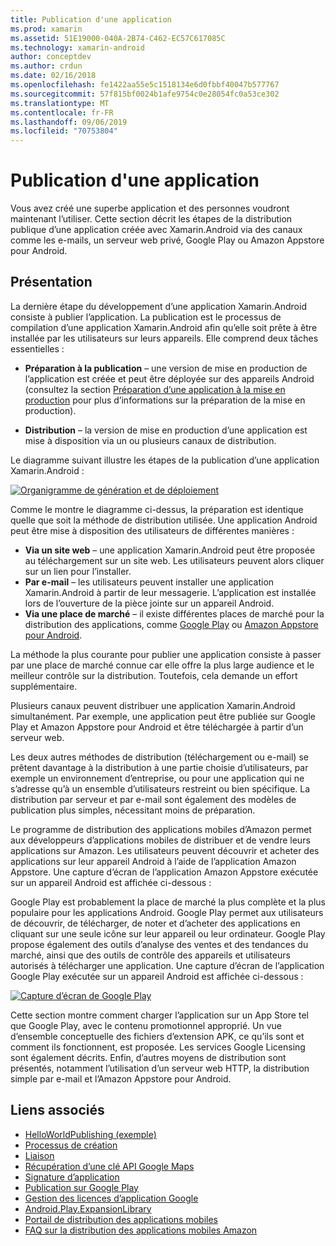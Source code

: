```yaml
---
title: Publication d'une application
ms.prod: xamarin
ms.assetid: 51E19000-040A-2B74-C462-EC57C617085C
ms.technology: xamarin-android
author: conceptdev
ms.author: crdun
ms.date: 02/16/2018
ms.openlocfilehash: fe1422aa55e5c1518134e6d0fbbf40047b577767
ms.sourcegitcommit: 57f815bf0024b1afe9754c0e28054fc0a53ce302
ms.translationtype: MT
ms.contentlocale: fr-FR
ms.lasthandoff: 09/06/2019
ms.locfileid: "70753804"
---
```

# <a name="publishing-an-application"></a>Publication d'une application

Vous avez créé une superbe application et des personnes voudront maintenant l’utiliser. Cette section décrit les étapes de la distribution publique d’une application créée avec Xamarin.Android via des canaux comme les e-mails, un serveur web privé, Google Play ou Amazon Appstore pour Android.

## <a name="overview"></a>Présentation

La dernière étape du développement d’une application Xamarin.Android consiste à publier l’application. La publication est le processus de compilation d’une application Xamarin.Android afin qu’elle soit prête à être installée par les utilisateurs sur leurs appareils. Elle comprend deux tâches essentielles :

- **Préparation à la publication** &ndash; une version de mise en production de l’application est créée et peut être déployée sur des appareils Android (consultez la section [Préparation d’une application à la mise en production](~/android/deploy-test/release-prep/index.md) pour plus d’informations sur la préparation de la mise en production).

- **Distribution** &ndash; la version de mise en production d’une application est mise à disposition via un ou plusieurs canaux de distribution.

Le diagramme suivant illustre les étapes de la publication d’une application Xamarin.Android :

[![Organigramme de génération et de déploiement](images/build-and-deploy-steps.png)](images/build-and-deploy-steps.png#lightbox)

Comme le montre le diagramme ci-dessus, la préparation est identique quelle que soit la méthode de distribution utilisée. Une application Android peut être mise à disposition des utilisateurs de différentes manières :

- **Via un site web** &ndash; une application Xamarin.Android peut être proposée au téléchargement sur un site web. Les utilisateurs peuvent alors cliquer sur un lien pour l’installer.
- **Par e-mail** &ndash; les utilisateurs peuvent installer une application Xamarin.Android à partir de leur messagerie. L’application est installée lors de l’ouverture de la pièce jointe sur un appareil Android.
- **Via une place de marché** &ndash; il existe différentes places de marché pour la distribution des applications, comme [Google Play](http://play.google.com/) ou [Amazon Appstore pour Android](http://www.amazon.com/mobile-apps/b?ie=UTF8&node=2350149011).

La méthode la plus courante pour publier une application consiste à passer par une place de marché connue car elle offre la plus large audience et le meilleur contrôle sur la distribution. Toutefois, cela demande un effort supplémentaire.

Plusieurs canaux peuvent distribuer une application Xamarin.Android simultanément. Par exemple, une application peut être publiée sur Google Play et Amazon Appstore pour Android et être téléchargée à partir d’un serveur web.

Les deux autres méthodes de distribution (téléchargement ou e-mail) se prêtent davantage à la distribution à une partie choisie d’utilisateurs, par exemple un environnement d’entreprise, ou pour une application qui ne s’adresse qu’à un ensemble d’utilisateurs restreint ou bien spécifique.
La distribution par serveur et par e-mail sont également des modèles de publication plus simples, nécessitant moins de préparation.

Le programme de distribution des applications mobiles d’Amazon permet aux développeurs d’applications mobiles de distribuer et de vendre leurs applications sur Amazon. Les utilisateurs peuvent découvrir et acheter des applications sur leur appareil Android à l’aide de l’application Amazon Appstore. Une capture d’écran de l’application Amazon Appstore exécutée sur un appareil Android est affichée ci-dessous :

Google Play est probablement la place de marché la plus complète et la plus populaire pour les applications Android. Google Play permet aux utilisateurs de découvrir, de télécharger, de noter et d’acheter des applications en cliquant sur une seule icône sur leur appareil ou leur ordinateur. Google Play propose également des outils d’analyse des ventes et des tendances du marché, ainsi que des outils de contrôle des appareils et utilisateurs autorisés à télécharger une application. Une capture d’écran de l’application Google Play exécutée sur un appareil Android est affichée ci-dessous :

[![Capture d’écran de Google Play](images/google-play-app.png)](images/google-play-app.png#lightbox)

Cette section montre comment charger l’application sur un App Store tel que Google Play, avec le contenu promotionnel approprié. Un vue d’ensemble conceptuelle des fichiers d’extension APK, ce qu’ils sont et comment ils fonctionnent, est proposée. Les services Google Licensing sont également décrits. Enfin, d’autres moyens de distribution sont présentés, notamment l’utilisation d’un serveur web HTTP, la distribution simple par e-mail et l’Amazon Appstore pour Android.

## <a name="related-links"></a>Liens associés

- [HelloWorldPublishing (exemple)](https://docs.microsoft.com/samples/xamarin/monodroid-samples/helloworldpublishing)
- [Processus de création](~/android/deploy-test/building-apps/build-process.md)
- [Liaison](~/android/deploy-test/linker.md)
- [Récupération d’une clé API Google Maps](~/android/platform/maps-and-location/maps/obtaining-a-google-maps-api-key.md)
- [Signature d’application](https://source.android.com/security/apksigning/)
- [Publication sur Google Play](https://developer.android.com/distribute/googleplay/publish/index.html)
- [Gestion des licences d’application Google](https://developer.android.com/guide/google/play/licensing/index.html)
- [Android.Play.ExpansionLibrary](https://github.com/mattleibow/Android.Play.ExpansionLibrary)
- [Portail de distribution des applications mobiles](https://developer.amazon.com/welcome.html)
- [FAQ sur la distribution des applications mobiles Amazon](https://developer.amazon.com/help/faq.html)
